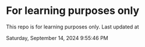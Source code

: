 # For learning purposes only
This repo is for learning purposes only.
Last updated at

Saturday, September 14, 2024 9:55:46 PM

